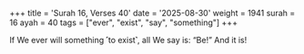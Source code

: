 +++
title = 'Surah 16, Verses 40'
date = '2025-08-30'
weight = 1941
surah = 16
ayah = 40
tags = ["ever", "exist", "say", "something"]
+++

If We ever will something ˹to exist˺, all We say is: “Be!” And it is!